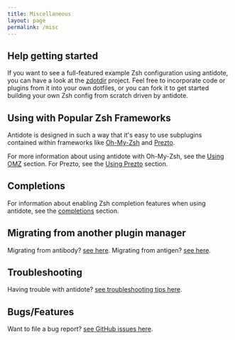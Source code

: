 ```yaml
---
title: Miscellaneous
layout: page
permalink: /misc
---
```


## Help getting started

If you want to see a full-featured example Zsh configuration using antidote, you can have a look at the [zdotdir](https://github.com/getantidote/zdotdir) project. Feel free to incorporate code or plugins from it into your own dotfiles, or you can fork it to get started building your own Zsh config from scratch driven by antidote.

## Using with Popular Zsh Frameworks

Antidote is designed in such a way that it's easy to use subplugins contained within frameworks like [Oh-My-Zsh](https://github.com/ohmyzsh/ohmyzsh) and [Prezto](https://github.com/sorin-ionescu/prezto).

For more information about using antidote with Oh-My-Zsh, see the [Using OMZ](using-omz) section. For Prezto, see the [Using Prezto](using-prezto) section.

## Completions

For information about enabling Zsh completion features when using antidote, see the [completions](completions) section.

## Migrating from another plugin manager

Migrating from antibody? [see here](migrating-from-antibody).
Migrating from antigen? [see here](migrating-from-antigen).

## Troubleshooting

Having trouble with antidote? [see troubleshooting tips here](troubleshooting).

## Bugs/Features

Want to file a bug report? [see GitHub issues here](https://github.com/mattmc3/antidote/issues).
